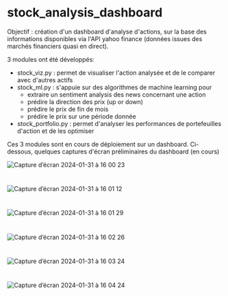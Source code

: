 # stock_analysis_dashboard

Objectif : création d'un dashboard d'analyse d'actions, sur la base des informations disponibles via l'API yahoo finance (données issues des marchés financiers quasi en direct).

3 modules ont été développés:
- stock_viz.py : permet de visualiser l'action analysée et de le comparer avec d'autres actifs
- stock_ml.py : s'appuie sur des algorithmes de machine learning pour
    - extraire un sentiment analysis des news concernant une action
    - prédire la direction des prix (up or down)
    - prédire le prix de fin de mois
    - prédire le prix sur une période donnée
- stock_portfolio.py : permet d'analyser les performances de portefeuilles d'action et de les optimiser

Ces 3 modules sont en cours de déploiement sur un dashboard. Ci-dessous, quelques captures d'écran préliminaires du dashboard (en cours)

![Capture d’écran 2024-01-31 à 16 00 23](https://github.com/estellec18/stock_analysis_dashboard/assets/126951321/3d893a7c-66b1-4870-b994-6744d7d33e47)

#

![Capture d’écran 2024-01-31 à 16 01 12](https://github.com/estellec18/stock_analysis_dashboard/assets/126951321/317da6f6-e8d8-4188-851e-45263d4b7bdf)

#

![Capture d’écran 2024-01-31 à 16 01 29](https://github.com/estellec18/stock_analysis_dashboard/assets/126951321/73e229c0-7cac-48c4-8cf3-7b1e2cf94987)

#

![Capture d’écran 2024-01-31 à 16 02 26](https://github.com/estellec18/stock_analysis_dashboard/assets/126951321/67319681-935d-49a9-81f8-2a6f5e1450b7)

#

![Capture d’écran 2024-01-31 à 16 03 24](https://github.com/estellec18/stock_analysis_dashboard/assets/126951321/c356cb82-11a3-4df7-adb1-61c922ba5a50)

#

![Capture d’écran 2024-01-31 à 16 04 24](https://github.com/estellec18/stock_analysis_dashboard/assets/126951321/0546113b-7e4a-4dd3-b4ce-a23a6f55410f)

